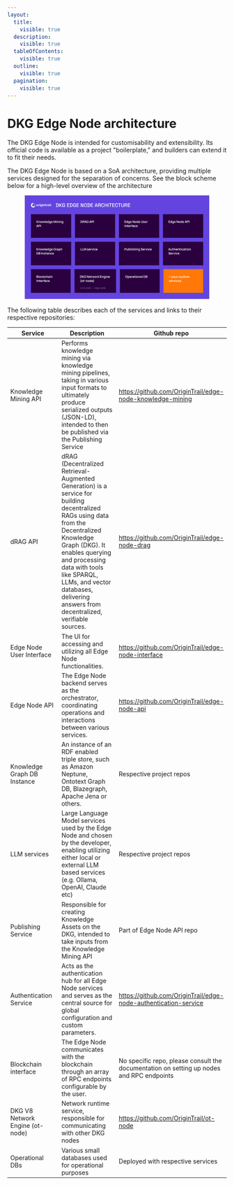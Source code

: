 ```yaml
---
layout:
  title:
    visible: true
  description:
    visible: true
  tableOfContents:
    visible: true
  outline:
    visible: true
  pagination:
    visible: true
---
```


# DKG Edge Node architecture

The DKG Edge Node is intended for customisability and extensibility. Its official code is available as a project "boilerplate," and builders can extend it to fit their needs.&#x20;

The DKG Edge Node is based on a SoA architecture, providing multiple services designed for the separation of concerns. See the block scheme below for a high-level overview of the architecture

<figure><img src="../../.gitbook/assets/DKG Edge Node architecture 1.png" alt=""><figcaption></figcaption></figure>

The following table describes each of the services and links to their respective repositories:

<table><thead><tr><th width="194">Service</th><th width="309">Description</th><th>Github repo</th></tr></thead><tbody><tr><td>Knowledge Mining API</td><td>Performs knowledge mining via knowledge mining pipelines, taking in various input formats to ultimately produce serialized outputs (JSON-LD), intended to then be published via the Publishing Service</td><td><a href="https://github.com/OriginTrail/edge-node-knowledge-mining">https://github.com/OriginTrail/edge-node-knowledge-mining</a></td></tr><tr><td>dRAG API</td><td>dRAG (Decentralized Retrieval-Augmented Generation) is a service for building decentralized RAGs using data from the Decentralized Knowledge Graph (DKG). It enables querying and processing data with tools like SPARQL, LLMs, and vector databases, delivering answers from decentralized, verifiable sources.</td><td><a href="https://github.com/OriginTrail/edge-node-drag">https://github.com/OriginTrail/edge-node-drag</a></td></tr><tr><td>Edge Node User Interface</td><td>The UI for accessing and utilizing all Edge Node functionalities.</td><td><a href="https://github.com/OriginTrail/edge-node-interface">https://github.com/OriginTrail/edge-node-interface</a></td></tr><tr><td>Edge Node API</td><td>The Edge Node backend serves as the orchestrator, coordinating operations and interactions between various services.</td><td><a href="https://github.com/OriginTrail/edge-node-api">https://github.com/OriginTrail/edge-node-api</a></td></tr><tr><td>Knowledge Graph DB Instance</td><td>An instance of an RDF enabled triple store, such as Amazon Neptune, Ontotext Graph DB, Blazegraph, Apache Jena or others. </td><td>Respective project repos</td></tr><tr><td>LLM services</td><td>Large Language Model services used by the Edge Node and chosen by the developer, enabling utilizing either local or external LLM based services (e.g. Ollama, OpenAI, Claude etc)</td><td>Respective project repos</td></tr><tr><td>Publishing Service</td><td>Responsible for creating Knowledge Assets on the DKG, intended to take inputs from the Knowledge Mining API</td><td>Part of Edge Node API repo<br></td></tr><tr><td>Authentication Service</td><td>Acts as the authentication hub for all Edge Node services and serves as the central source for global configuration and custom parameters.</td><td><a href="https://github.com/OriginTrail/edge-node-authentication-service">https://github.com/OriginTrail/edge-node-authentication-service</a></td></tr><tr><td>Blockchain interface</td><td>The Edge Node communicates with the blockchain through an array of RPC endpoints configurable by the user.</td><td>No specific repo, please consult the documentation on setting up nodes and RPC endpoints</td></tr><tr><td>DKG V8 Network Engine (ot-node)</td><td>Network runtime service, responsible for communicating with other DKG nodes</td><td><a href="https://github.com/OriginTrail/ot-node">https://github.com/OriginTrail/ot-node</a></td></tr><tr><td>Operational DBs</td><td>Various small databases used for operational purposes</td><td>Deployed with respective services</td></tr></tbody></table>

